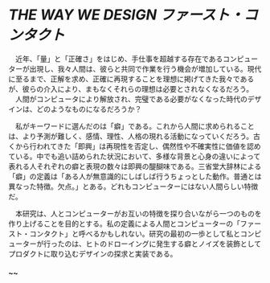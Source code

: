 # _THE WAY WE DESIGN_ ***ファースト・コンタクト***

　近年、「量」と「正確さ」をはじめ、手仕事を超越する存在であるコンピューターが出現し、我々人間は、彼らと共同で作業を行う機会が増加している。現代に至るまで、正解を求め、正確に再現することを理想に掲げてきた我々であるが、彼らの介入により、まもなくそれらの理想は必要とされなくなるだろう。 　人間がコンピュータにより解放され、完璧である必要がなくなった時代のデザインは、どのようなものになるだろうか？
  
　私がキーワードに選んだのは「癖」である。これから人間に求められることは、より予測が難しく、感情、理性、人格の現れる活動になっていくだろう。古くから行われてきた「即興」は再現性を否定し、偶然性や不確実性に価値を認めている。中でも追い詰められた状況において、多様な背景と心身の違いによって表れる人それぞれの癖と表現の数々は即興の醍醐味である。三省堂大辞林による「癖」の定義は「ある人が無意識的にしばしば行うちょっとした動作。普通とは異なった特徴。欠点。」とある。どれもコンピューターにはない人間らしい特徴だ。
  
　本研究は、人とコンピューターがお互いの特徴を探り合いながら一つのものを作り上げることを目的とする。私の定義による人間とコンピューターの「ファースト・コンタクト」と呼べるかもしれない。研究の最初の一歩として私とコンピューターが行ったのは、ヒトのドローイングに発生する癖とノイズを装飾としてプロダクトに取り込むデザインの探求と実装である。
  
#### ~~
